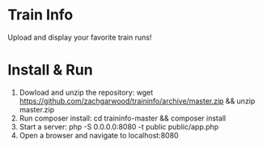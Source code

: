Train Info
==========

Upload and display your favorite train runs!


Install & Run
=============

1. Dowload and unzip the repository:
        wget https://github.com/zachgarwood/traininfo/archive/master.zip && unzip master.zip
2. Run composer install:
        cd traininfo-master && composer install
3. Start a server:
        php -S 0.0.0.0:8080 -t public public/app.php
4. Open a browser and navigate to localhost:8080
